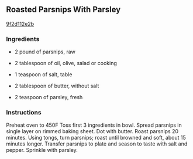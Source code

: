 ## Roasted Parsnips With Parsley

[9f2d112e2b](http://www.food.com/recipe/roasted-parsnips-with-parsley-391897)

### Ingredients

 - 2 pound of parsnips, raw

 - 2 tablespoon of oil, olive, salad or cooking

 - 1 teaspoon of salt, table

 - 2 tablespoon of butter, without salt

 - 2 teaspoon of parsley, fresh

### Instructions

Preheat oven to 450F Toss first 3 ingredients in bowl. Spread parsnips in single layer on rimmed baking sheet. Dot with butter. Roast parsnips 20 minutes. Using tongs, turn parsnips; roast until browned and soft, about 15 minutes longer. Transfer parsnips to plate and season to taste with salt and pepper. Sprinkle with parsley.